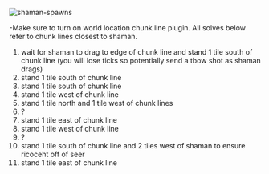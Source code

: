 
![shaman-spawns](https://github.com/brumah/fortis-colosseum/assets/143656154/10de75d8-f36d-4d9f-a681-f535aa5f5c81)

-Make sure to turn on world location chunk line plugin. All solves below refer to chunk lines closest to shaman.

1. wait for shaman to drag to edge of chunk line and stand 1 tile south of chunk line (you will lose ticks so potentially send a tbow shot as shaman drags)
2. stand 1 tile south of chunk line
3. stand 1 tile south of chunk line
4. stand 1 tile west of chunk line
5. stand 1 tile north and 1 tile west of chunk lines
6. ?
7. stand 1 tile east of chunk line
8. stand 1 tile west of chunk line
9. ?
10. stand 1 tile south of chunk line and 2 tiles west of shaman to ensure ricoceht off of seer 
11. stand 1 tile east of chunk line
